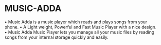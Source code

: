 # MUSIC-ADDA
•	Music Adda is a music player which reads and plays songs from your phone.
•	A Light weight, Powerful and Fast Music Player with a nice design.
•	 Music Adda Music Player lets you manage all your music files by reading songs from your internal storage quickly and easily. 
